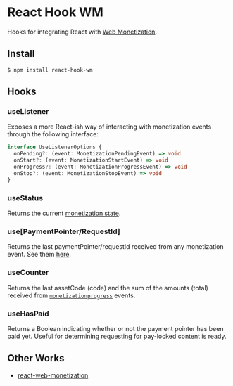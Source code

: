# React Hook WM
Hooks for integrating React with [Web Monetization](https://webmonetization.org/).

## Install
    $ npm install react-hook-wm

## Hooks

### useListener
Exposes a more React-ish way of interacting with monetization events through the following interface:

```typescript
interface UseListenerOptions {
  onPending?: (event: MonetizationPendingEvent) => void
  onStart?: (event: MonetizationStartEvent) => void
  onProgress?: (event: MonetizationProgressEvent) => void
  onStop?: (event: MonetizationStopEvent) => void
}
```

### useStatus
Returns the current [monetization state](https://webmonetization.org/docs/api#states).

### use[PaymentPointer/RequestId]
Returns the last paymentPointer/requestId received from any monetization event. See them [here](https://webmonetization.org/docs/api#browser-events).

### useCounter
Returns the last assetCode (code) and the sum of the amounts (total) received from [`monetizationprogress`](https://webmonetization.org/docs/api#monetizationprogress) events.

### useHasPaid
Returns a Boolean indicating whether or not the payment pointer has been paid yet. Useful for determining requesting for pay-locked content is ready.

## Other Works
- [react-web-monetization](https://github.com/sharafian/react-web-monetization)
